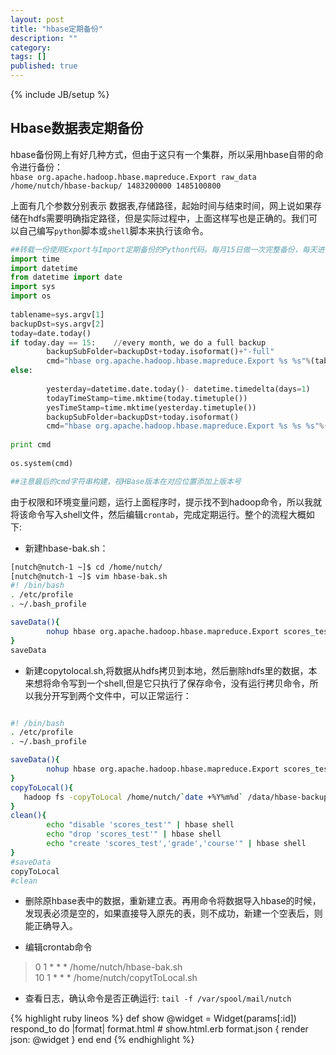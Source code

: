 ```yaml
---
layout: post
title: "hbase定期备份"
description: ""
category: 
tags: []
published: true
---
```

{% include JB/setup %}

## Hbase数据表定期备份

hbase备份网上有好几种方式，但由于这只有一个集群，所以采用hbase自带的命令进行备份：    
`hbase org.apache.hadoop.hbase.mapreduce.Export raw_data /home/nutch/hbase-backup/ 1483200000 1485100800
`  

上面有几个参数分别表示 数据表,存储路径，起始时间与结束时间，网上说如果存储在hdfs需要明确指定路径，但是实际过程中，上面这样写也是正确的。我们可以自己编写`python`脚本或`shell`脚本来执行该命令。  

```python
##转载一份使用Export与Import定期备份的Python代码。每月15日做一次完整备份，每天进行一次增量备份
import time    
import datetime    
from datetime import date    
import sys    
import os    
    
tablename=sys.argv[1]    
backupDst=sys.argv[2]    
today=date.today()    
if today.day == 15:    //every month, we do a full backup    
        backupSubFolder=backupDst+today.isoformat()+"-full"    
        cmd="hbase org.apache.hadoop.hbase.mapreduce.Export %s %s"%(tablename,backupSubFolder)    
else:    
    
        yesterday=datetime.date.today()- datetime.timedelta(days=1)    
        todayTimeStamp=time.mktime(today.timetuple())    
        yesTimeStamp=time.mktime(yesterday.timetuple())    
        backupSubFolder=backupDst+today.isoformat()    
        cmd="hbase org.apache.hadoop.hbase.mapreduce.Export %s %s %s"%(tablename,backupSubFolder,str(int(todayTimeStamp)*1000))    
    
print cmd    
    
os.system(cmd)  

##注意最后的cmd字符串构建，视HBase版本在对应位置添加上版本号
```
由于权限和环境变量问题，运行上面程序时，提示找不到hadoop命令，所以我就将该命令写入shell文件，然后编辑`crontab`，完成定期运行。整个的流程大概如下:

- 新建hbase-bak.sh：

```bash
[nutch@nutch-1 ~]$ cd /home/nutch/
[nutch@nutch-1 ~]$ vim hbase-bak.sh
#! /bin/bash
. /etc/profile
. ~/.bash_profile

saveData(){
        nohup hbase org.apache.hadoop.hbase.mapreduce.Export scores_test /home/nutch/`date +%Y%m%d` &
}
saveData
```

- 新建copytolocal.sh,将数据从hdfs拷贝到本地，然后删除hdfs里的数据，本来想将命令写到一个shell,但是它只执行了保存命令，没有运行拷贝命令，所以我分开写到两个文件中，可以正常运行：

```bash

#! /bin/bash
. /etc/profile
. ~/.bash_profile

saveData(){
        nohup hbase org.apache.hadoop.hbase.mapreduce.Export scores_test /home/nutch/`date +%Y%m%d%H%M` &
}
copyToLocal(){
   hadoop fs -copyToLocal /home/nutch/`date +%Y%m%d` /data/hbase-backup &&   hadoop fs -rmr /home/nutch/`date +%Y%m%d`
}
clean(){
        echo "disable 'scores_test'" | hbase shell
        echo "drop 'scores_test'" | hbase shell
        echo "create 'scores_test','grade','course'" | hbase shell
}
#saveData
copyToLocal
#clean

``` 

- 删除原hbase表中的数据，重新建立表。再用命令将数据导入hbase的时候，发现表必须是空的，如果直接导入原先的表，则不成功，新建一个空表后，则能正确导入。

- 编辑crontab命令
> 0 1 * * * /home/nutch/hbase-bak.sh  
> 10 1 * * * /home/nutch/copytToLocal.sh  

- 查看日志，确认命令是否正确运行: 
`tail -f /var/spool/mail/nutch`  

{% highlight ruby lineos %}
def show
  @widget = Widget(params[:id])
  respond_to do |format|
    format.html # show.html.erb
    format.json { render json: @widget }
  end
end
{% endhighlight %}